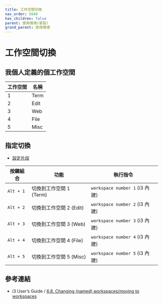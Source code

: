 ```yaml
---
title: 工作空間切換
nav_order: 5040
has_children: false
parent: 使用情境(客製)
grand_parent: 使用情境
---
```



# 工作空間切換


## 我個人定義的個工作空間

| 工作空間 | 名稱  |
| -------- | ----- |
| 1        | Term  |
| 2        | Edit  |
| 3        | Web   |
| 4        | File  |
| 5        | Misc  |


## 指定切換

* [設定片段](https://github.com/samwhelp/note-about-i3wm/blob/gh-pages/_demo/config/i3wm-config/main/config/i3/gen/i3wm-gen-rc/Section/Subject/Application/Workspace/SwitchToSpecific.conf)

| 按鍵組合  | 功能                    | 執行指令                       |
| --------- | ----------------------- | ------------------------------ |
| `Alt + 1` | 切換到工作空間 1 (Term) | `workspace number 1` (i3 內建) |
| `Alt + 2` | 切換到工作空間 2 (Edit) | `workspace number 2` (i3 內建) |
| `Alt + 3` | 切換到工作空間 3 (Web)  | `workspace number 3` (i3 內建) |
| `Alt + 4` | 切換到工作空間 4 (File) | `workspace number 4` (i3 內建) |
| `Alt + 5` | 切換到工作空間 5 (Misc) | `workspace number 5` (i3 內建) |


## 參考連結

* i3 User’s Guide / [6.8. Changing (named) workspaces/moving to workspaces](https://i3wm.org/docs/userguide.html#_changing_named_workspaces_moving_to_workspaces)
